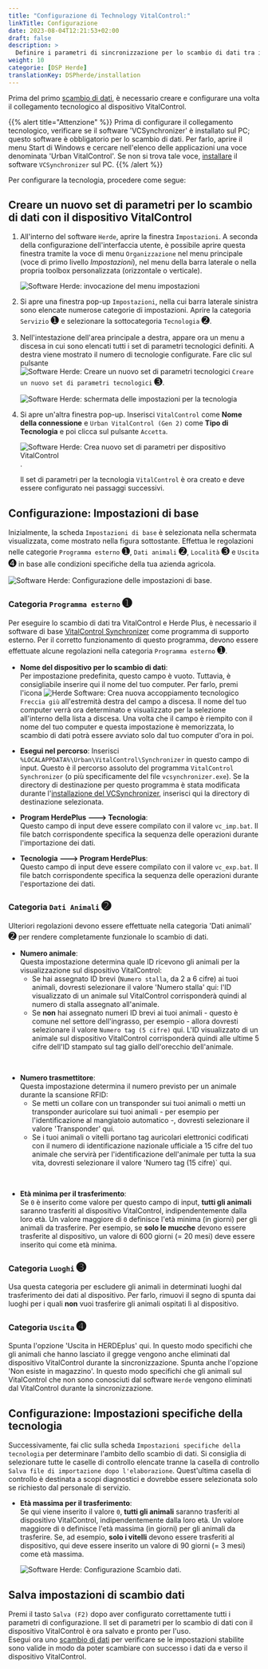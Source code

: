 ```yaml
---
title: "Configurazione di Technology VitalControl:"
linkTitle: Configurazione
date: 2023-08-04T12:21:53+02:00
draft: false
description: >
  Definire i parametri di sincronizzazione per lo scambio di dati tra il software *Herde* e il dispositivo VitalControl.
weight: 10
categorie: [DSP Herde]
translationKey: DSPherde/installation
---
```

Prima del primo [scambio di dati](../data-exchange/), è necessario creare e configurare una volta il collegamento tecnologico al dispositivo VitalControl.

{{% alert title="Attenzione" %}}
Prima di configurare il collegamento tecnologico, verificare se il software 'VCSynchronizer' è installato sul PC; questo software è obbligatorio per lo scambio di dati. Per farlo, aprire il menu Start di Windows e cercare nell'elenco delle applicazioni una voce denominata 'Urban VitalControl'. Se non si trova tale voce, [installare](../../vcsynchronizer/installation/) il software `VCSynchronizer` sul PC.
{{% /alert %}}

Per configurare la tecnologia, procedere come segue:

## Creare un nuovo set di parametri per lo scambio di dati con il dispositivo VitalControl

1. All'interno del software `Herde`, aprire la finestra `Impostazioni`. A seconda della configurazione dell'interfaccia utente, è possibile aprire questa finestra tramite la voce di menu `Organizzazione` nel menu principale (voce di primo livello _Impostazioni_), nel menu della barra laterale o nella propria toolbox personalizzata (orizzontale o verticale).

   ![Software Herde: invocazione del menu impostazioni](../screenshots/settings.png "Herde: invocare Impostazioni")

1. Si apre una finestra pop-up `Impostazioni`, nella cui barra laterale sinistra sono elencate numerose categorie di impostazioni. Aprire la categoria `Servizio` <span style="font-size: 140%">➊</span> e selezionare la sottocategoria `Tecnologia` <span style="font-size: 140%">➋</span>.

1. Nell'intestazione dell'area principale a destra, appare ora un menu a discesa in cui sono elencati tutti i set di parametri tecnologici definiti. A destra viene mostrato il numero di tecnologie configurate. Fare clic sul pulsante ![Software Herde: Creare un nuovo set di parametri tecnologici](/icons/new.png "Herde: Creare Collegamento Tecnologico") `Creare un nuovo set di parametri tecnologici` <span style="font-size: 140%">➌</span>.

   ![Software Herde: schermata delle impostazioni per la tecnologia](../screenshots/settings-technology.png "Herde: Impostazioni per la Tecnologia")


1. Si apre un'altra finestra pop-up. Inserisci `VitalControl` come **Nome della connessione** e `Urban VitalControl (Gen 2)` come **Tipo di Tecnologia** e poi clicca sul pulsante `Accetta`.

   ![Software Herde: Crea nuovo set di parametri per dispositivo VitalControl](../screenshots/new-technology.png "Crea nuova tecnologia: VitalControl").

   Il set di parametri per la tecnologia `VitalControl` è ora creato e deve essere configurato nei passaggi successivi.

## Configurazione: Impostazioni di base

Inizialmente, la scheda `Impostazioni di base` è selezionata nella schermata visualizzata, come mostrato nella figura sottostante. Effettua le regolazioni nelle categorie `Programma esterno` <span style="font-size: 140%">➊</span>, `Dati animali` <span style="font-size: 140%">➋</span>, `Località` <span style="font-size: 140%">➌</span> e `Uscita` <span style="font-size: 140%">➍</span> in base alle condizioni specifiche della tua azienda agricola.

   ![Software Herde: Configurazione delle impostazioni di base](../screenshots/basic-settings.png "Tecnologia VitalControl: Impostazioni di base").
   
### Categoria `Programma esterno` <span style="font-size: 140%">➊</span>

Per eseguire lo scambio di dati tra VitalControl e Herde Plus, è necessario il software di base [VitalControl Synchronizer](../../vcsynchronizer) come programma di supporto esterno. Per il corretto funzionamento di questo programma, devono essere effettuate alcune regolazioni nella categoria `Programma esterno` <span style="font-size: 140%">➊</span>.

- **Nome del dispositivo per lo scambio di dati**:  
  Per impostazione predefinita, questo campo è vuoto. Tuttavia, è consigliabile inserire qui il nome del tuo computer. Per farlo, premi l'icona ![Herde Software: Crea nuova accoppiamento tecnologico](/icons/arrow-down.png "Herde: Crea accoppiamento tecnologico") `Freccia giù` all'estremità destra del campo a discesa. Il nome del tuo computer verrà ora determinato e visualizzato per la selezione all'interno della lista a discesa. Una volta che il campo è riempito con il nome del tuo computer e questa impostazione è memorizzata, lo scambio di dati potrà essere avviato solo dal tuo computer d'ora in poi.

- **Esegui nel percorso**:
  Inserisci `%LOCALAPPDATA%\Urban\VitalControl\Synchronizer` in questo campo di input. Questo è il percorso assoluto del programma `VitalControl Synchronizer` (o più specificamente del file `vcsynchronizer.exe`). Se la directory di destinazione per questo programma è stata modificata durante l'[installazione del VCSynchronizer](../../vcsynchronizer/installation), inserisci qui la directory di destinazione selezionata.


- **Program HerdePlus 🡒 Tecnologia**:  
  Questo campo di input deve essere compilato con il valore `vc_imp.bat`. Il file batch corrispondente specifica la sequenza delle operazioni durante l'importazione dei dati.

- **Tecnologia 🡒 Program HerdePlus**:  
  Questo campo di input deve essere compilato con il valore `vc_exp.bat`. Il file batch corrispondente specifica la sequenza delle operazioni durante l'esportazione dei dati.

### Categoria `Dati Animali` <span style="font-size: 140%">➋</span>

Ulteriori regolazioni devono essere effettuate nella categoria 'Dati animali' <span style="font-size: 140%">➋</span> per rendere completamente funzionale lo scambio di dati.

- **Numero animale**:  
  Questa impostazione determina quale ID ricevono gli animali per la visualizzazione sul dispositivo VitalControl:
  - Se hai assegnato ID brevi (`Numero stalla`, da 2 a 6 cifre) ai tuoi animali, dovresti selezionare il valore 'Numero stalla' qui: l'ID visualizzato di un animale sul VitalControl corrisponderà quindi al numero di stalla assegnato all'animale.
  - Se **non** hai assegnato numeri ID brevi ai tuoi animali - questo è comune nel settore dell'ingrasso, per esempio - allora dovresti selezionare il valore `Numero tag (5 cifre)` qui. L'ID visualizzato di un animale sul dispositivo VitalControl corrisponderà quindi alle ultime 5 cifre dell'ID stampato sul tag giallo dell'orecchio dell'animale.
  
<br>

- **Numero trasmettitore**:  
  Questa impostazione determina il numero previsto per un animale durante la scansione RFID:  
  - Se metti un collare con un transponder sui tuoi animali o metti un transponder auricolare sui tuoi animali - per esempio per l'identificazione al mangiatoio automatico -, dovresti selezionare il valore 'Transponder' qui.
  - Se i tuoi animali o vitelli portano tag auricolari elettronici codificati con il numero di identificazione nazionale ufficiale a 15 cifre del tuo animale che servirà per l'identificazione dell'animale per tutta la sua vita, dovresti selezionare il valore 'Numero tag (15 cifre)` qui.

<br>

- **Età minima per il trasferimento**:  
  Se `0` è inserito come valore per questo campo di input, **tutti gli animali** saranno trasferiti al dispositivo VitalControl, indipendentemente dalla loro età. Un valore maggiore di `0` definisce l'età minima (in giorni) per gli animali da trasferire. Per esempio, se **solo le mucche** devono essere trasferite al dispositivo, un valore di 600 giorni (= 20 mesi) deve essere inserito qui come età minima.

### Categoria `Luoghi` <span style="font-size: 140%">➌</span>

Usa questa categoria per escludere gli animali in determinati luoghi dal trasferimento dei dati al dispositivo. Per farlo, rimuovi il segno di spunta dai luoghi per i quali **non** vuoi trasferire gli animali ospitati lì al dispositivo.

### Categoria `Uscita` <span style="font-size: 140%">➍</span>

Spunta l'opzione 'Uscita in HERDEplus' qui. In questo modo specifichi che gli animali che hanno lasciato il gregge vengono anche eliminati dal dispositivo VitalControl durante la sincronizzazione.
Spunta anche l'opzione 'Non esiste in magazzino'. In questo modo specifichi che gli animali sul VitalControl che non sono conosciuti dal software `Herde` vengono eliminati dal VitalControl durante la sincronizzazione.

## Configurazione: Impostazioni specifiche della tecnologia

Successivamente, fai clic sulla scheda `Impostazioni specifiche della tecnologia` per determinare l'ambito dello scambio di dati. Si consiglia di selezionare tutte le caselle di controllo elencate tranne la casella di controllo `Salva file di importazione dopo l'elaborazione`. Quest'ultima casella di controllo è destinata a scopi diagnostici e dovrebbe essere selezionata solo se richiesto dal personale di servizio.

- **Età massima per il trasferimento**:  
  Se qui viene inserito il valore `0`, **tutti gli animali** saranno trasferiti al dispositivo VitalControl, indipendentemente dalla loro età. Un valore maggiore di `0` definisce l'età massima (in giorni) per gli animali da trasferire. Se, ad esempio, **solo i vitelli** devono essere trasferiti al dispositivo, qui deve essere inserito un valore di 90 giorni (= 3 mesi) come età massima.

   ![Software Herde: Configurazione Scambio dati](../screenshots/technology-specific-settings.png "Scambio dati: impostazioni specifiche").

## Salva impostazioni di scambio dati

Premi il tasto `Salva (F2)` dopo aver configurato correttamente tutti i parametri di configurazione. Il set di parametri per lo scambio di dati con il dispositivo VitalControl è ora salvato e pronto per l'uso.  
Esegui ora uno [scambio di dati](../data-exchange/) per verificare se le impostazioni stabilite sono valide in modo da poter scambiare con successo i dati da e verso il dispositivo VitalControl.
